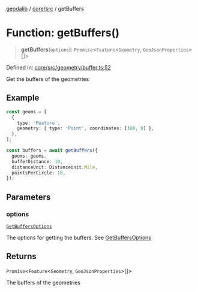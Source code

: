 [geodalib](../../../modules.md) / [core/src](../index.md) / getBuffers

# Function: getBuffers()

> **getBuffers**(`options`): `Promise`\<`Feature`\<`Geometry`, `GeoJsonProperties`\>[]\>

Defined in: [core/src/geometry/buffer.ts:52](https://github.com/GeoDaCenter/geoda-lib/blob/04471ecd75dbfe13a0a0fbff4b6e7d785ad0f8e7/js/packages/core/src/geometry/buffer.ts#L52)

Get the buffers of the geometries

## Example
```ts
const geoms = [
  {
    type: 'Feature',
    geometry: { type: 'Point', coordinates: [100, 0] },
  },
];

const buffers = await getBuffers({
  geoms: geoms,
  bufferDistance: 10,
  distanceUnit: DistanceUnit.Mile,
  pointsPerCircle: 10,
});
```

## Parameters

### options

[`GetBuffersOptions`](../type-aliases/GetBuffersOptions.md)

The options for getting the buffers. See [GetBuffersOptions](../type-aliases/GetBuffersOptions.md)

## Returns

`Promise`\<`Feature`\<`Geometry`, `GeoJsonProperties`\>[]\>

The buffers of the geometries

